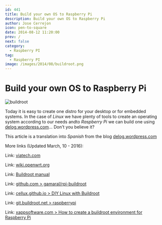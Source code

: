 ```yaml
---
id: 441
title: Build your own OS to Raspberry Pi
description: Build your own OS to Raspberry Pi
author: Jose Cerrejon
icon: pen-to-square
date: 2014-08-12 11:20:00
prev: /
next: false
category:
  - Raspberry PI
tag:
  - Raspberry PI
image: /images/2014/08/buildroot.png
---
```


# Build your own OS to Raspberry Pi

![buildroot](/images/2014/08/buildroot.png)

Today it is easy to create one distro for your desktop or for embedded systems. In the case of *Linux* we have plenty of tools to create an operating system according to our needs andto  *Raspberry Pi* we can build one using [delog.wordpress.com](http://delog.wordpress.com/2014/07/15/custom-embedded-linux-system-for-raspberry-pi-with-buildroot-2/)... Don't you believe it?

This article is a translation into *Spanish* from the blog [delog.wordpress.com](http://delog.wordpress.com/2014/07/15/custom-embedded-linux-system-for-raspberry-pi-with-buildroot-2/)

More links (Updated March, 10 - 2016):

Link: [viatech.com](http://www.viatech.com/en/2015/06/buildroot/)


Link: [wiki.openwrt.org](http://wiki.openwrt.org/es/doc/howto/build)

Link: [Buildroot manual](http://buildroot.uclibc.org/downloads/manual/manual.html)

Link: [github.com > gamaral/rpi-buildroot](https://github.com/gamaral/rpi-buildroot)

Link: [cellux.github.io > DIY Linux with Buildroot](http://cellux.github.io/articles/diy-linux-with-buildroot-part-1/)

Link: [git.buildroot.net > raspberrypi](http://git.buildroot.net/buildroot/tree/board/raspberrypi/readme.txt)

Link: [xappsoftware.com > 
How to create a buildroot environment for Raspberry Pi](http://www.xappsoftware.com/wordpress/2013/06/06/how-to-create-a-buildroot-environment-for-raspberry-pi/)
